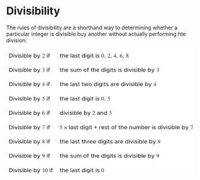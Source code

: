 # Divisibility

The rules of divisibility are a shorthand way to determining whether a particular integer is divisible buy another without actually performing hte division:


<img src="./Divisible.png">